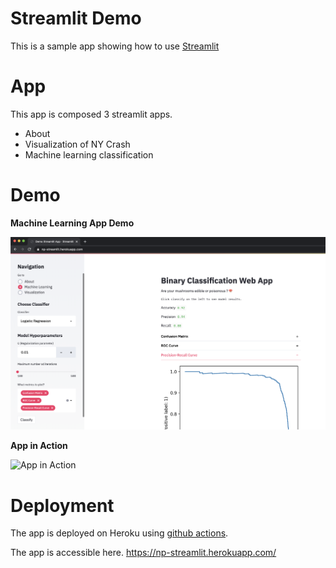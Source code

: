 # Streamlit Demo

This is a sample app showing how to use [Streamlit](https://www.streamlit.io/)


# App 

This app is composed 3 streamlit apps.
- About
- Visualization of NY Crash
- Machine learning classification


# Demo 

**Machine Learning App Demo**

![Machine Learning App Demo](images/ml_demo.png)



**App in Action**

![App in Action](images/in_action.gif)



# Deployment

The app is deployed on Heroku using [github actions](.github/workflows/main.yml).

The app is accessible here.
https://np-streamlit.herokuapp.com/

